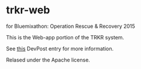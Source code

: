 # trkr-web
for Bluemixathon: Operation Rescue &amp; Recovery 2015

This is the Web-app portion of the TRKR system.

See [this](http://devpost.com/software/trkr) DevPost entry for more information.

Relased under the Apache license.

